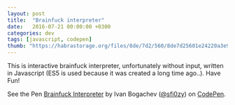 ```yaml
---
layout: post
title:  "Brainfuck interpreter"
date:   2016-07-21 00:00:00 +0300
categories: dev
tags: [javascript, codepen]
thumb: "https://habrastorage.org/files/8de/7d2/560/8de7d25601e24220a3e9f1917f7f02c6.png"
---
```


This is interactive brainfuck interpreter, unfortunately without input, written in Javascript (ES5 is used because it was created a long time ago..). Have Fun!

<p data-height="790" data-theme-id="light" data-slug-hash="AXyoKp" data-default-tab="result" data-user="sfi0zy" data-embed-version="2" class="codepen">See the Pen <a href="http://codepen.io/sfi0zy/pen/AXyoKp/">Brainfuck Interpreter</a> by Ivan Bogachev (<a href="http://codepen.io/sfi0zy">@sfi0zy</a>) on <a href="http://codepen.io">CodePen</a>.</p>
<script async src="//assets.codepen.io/assets/embed/ei.js"></script>

[demo-on-codepen]: http://codepen.io/sfi0zy/pen/AXyoKp
